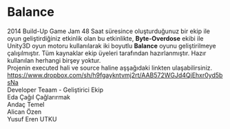 Balance
=======
2014 Build-Up Game Jam
48 Saat süresince oluşturduğunuz bir ekip ile oyun geliştirdiğiniz etkinlik olan bu etkinlikte, **Byte-Overdose** ekibi ile Unity3D oyun motoru kullanılarak iki boyutlu **Balance** oyunu geliştirilmeye çalışılmıştır. Tüm kaynaklar ekip üyeleri tarafından hazırlanmıştır. Hazır kullanılan herhangi birşey yoktur.<br>
Projenin executed hali ve source haline aşşağıdaki linkten ulaşabilirsiniz.
<url>https://www.dropbox.com/sh/h9fgaykntvmj2rt/AAB572WGJd4QjEhxr0yd5bsNa</url><br>
Developer Teaam - Geliştirici Ekip <br>
Eda Çağıl Çağlarırmak <br>
Andaç Temel <br>
Alican Özen <br>
Yusuf Eren UTKU <br>
 
